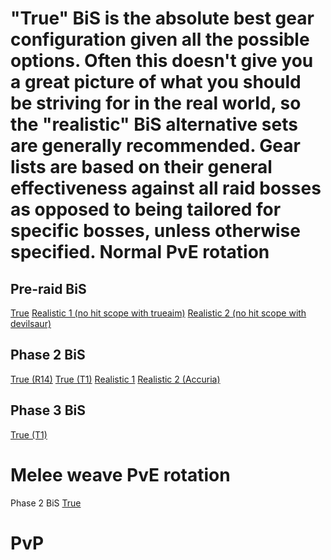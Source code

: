 "True" BiS is the absolute best gear configuration given all the possible options. Often this doesn't give you a great picture of what you should be striving for in the real world, so the "realistic" BiS alternative sets are generally recommended.
Gear lists are based on their general effectiveness against all raid bosses as opposed to being tailored for specific bosses, unless otherwise specified.
Normal PvE rotation
===
Pre-raid BiS
---
[True](https://sixtyupgrades.com/set/9pctoKR6vBwC6e8fKBvCU7)
[Realistic 1 (no hit scope with trueaim)](https://sixtyupgrades.com/set/i8LUu7kF7KQGvZba2WfCQj)
[Realistic 2 (no hit scope with devilsaur)](https://sixtyupgrades.com/set/iFsdgRWC44vGrp5KF424mH)

Phase 2 BiS
---
[True (R14)](https://sixtyupgrades.com/set/dqJJ57f3bwfcq8RiDepn5N)
[True (T1)](https://sixtyupgrades.com/set/egVcEfDPhN73G5NMT3hT4R)
[Realistic 1](https://sixtyupgrades.com/set/nULaGrRB6Pt8gTqESczDdh)
[Realistic 2 (Accuria)](https://sixtyupgrades.com/set/vQxUYxeWSD41JKfSW7QJec)

Phase 3 BiS
---
[True (T1)](https://sixtyupgrades.com/set/aZ94fKMhQxCaZNr4xG4D1f)

Melee weave PvE rotation
===
Phase 2 BiS
[True](https://sixtyupgrades.com/set/uazo3WSb7mbXVyaoxJ1akA)



PvP
===